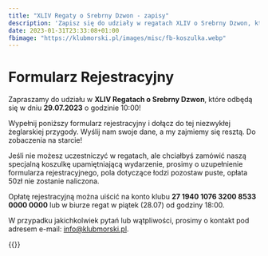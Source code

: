 ```yaml
---
title: "XLIV Regaty o Srebrny Dzwon - zapisy"
description: 'Zapisz się do udziały w regatach XLIV o Srebrny Dzwon, które odbędą się w dniu 29.07.2023!'
date: 2023-01-31T23:33:08+01:00
fbimage: "https://klubmorski.pl/images/misc/fb-koszulka.webp"
---
```



# Formularz Rejestracyjny

Zapraszamy do udziału w **XLIV Regatach o Srebrny Dzwon**, które odbędą się w dniu **29.07.2023** o godzinie 10:00! 

Wypełnij poniższy formularz rejestracyjny i dołącz do tej niezwykłej żeglarskiej przygody. Wyślij nam swoje dane, a my zajmiemy się resztą. Do zobaczenia na starcie!

Jeśli nie możesz uczestniczyć w regatach, ale chciałbyś zamówić naszą specjalną koszulkę upamiętniającą wydarzenie, prosimy o uzupełnienie formularza rejestracyjnego, pola dotyczące łodzi pozostaw puste, opłata 50zł nie zostanie naliczona.

Opłatę rejestracyjną można uiścić na konto klubu **27 1940 1076 3200 8533 0000 0000** lub w biurze regat w piątek (28.07) od godziny 18:00.

W przypadku jakichkolwiek pytań lub wątpliwości, prosimy o kontakt pod adresem e-mail: <a href="mailto:info@klubmorski.pl">info@klubmorski.pl</a>.


{{<regaty-form>}}